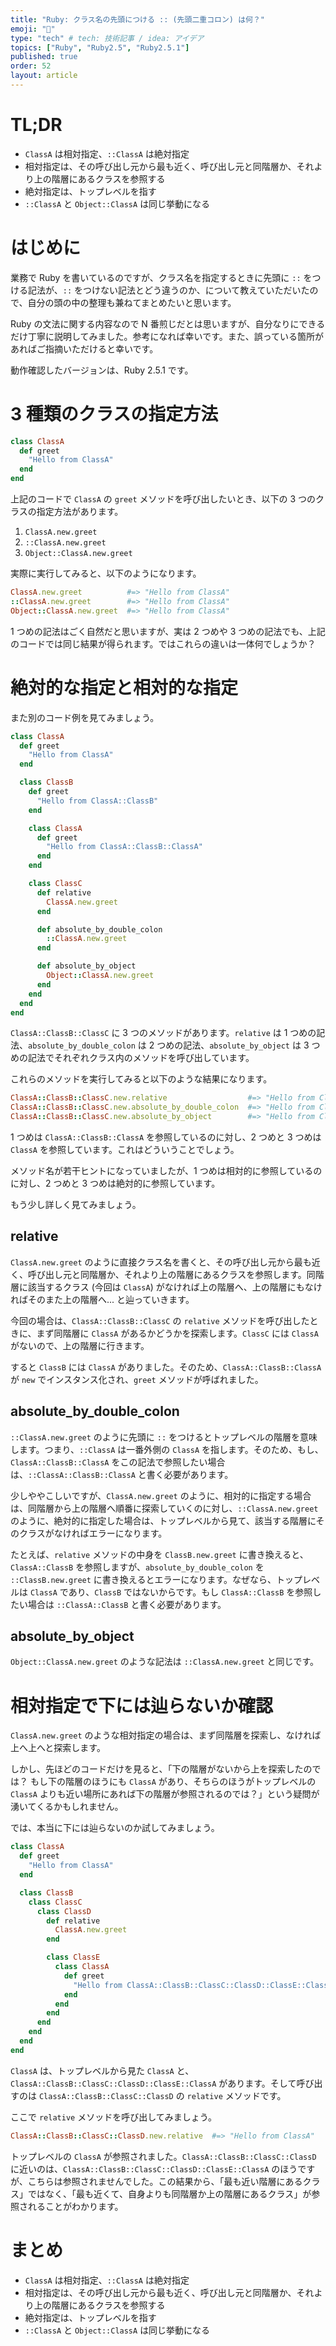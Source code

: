```yaml
---
title: "Ruby: クラス名の先頭につける :: (先頭二重コロン) は何？"
emoji: "💎"
type: "tech" # tech: 技術記事 / idea: アイデア
topics: ["Ruby", "Ruby2.5", "Ruby2.5.1"]
published: true
order: 52
layout: article
---
```


# TL;DR
- `ClassA` は相対指定、`::ClassA` は絶対指定
- 相対指定は、その呼び出し元から最も近く、呼び出し元と同階層か、それより上の階層にあるクラスを参照する
- 絶対指定は、トップレベルを指す
- `::ClassA` と `Object::ClassA` は同じ挙動になる

# はじめに
業務で Ruby を書いているのですが、クラス名を指定するときに先頭に `::` をつける記法が、`::` をつけない記法とどう違うのか、について教えていただいたので、自分の頭の中の整理も兼ねてまとめたいと思います。

Ruby の文法に関する内容なので N 番煎じだとは思いますが、自分なりにできるだけ丁寧に説明してみました。参考になれば幸いです。また、誤っている箇所があればご指摘いただけると幸いです。

動作確認したバージョンは、Ruby 2.5.1 です。

# 3 種類のクラスの指定方法
```ruby
class ClassA
  def greet
    "Hello from ClassA"
  end
end
```

上記のコードで `ClassA` の `greet` メソッドを呼び出したいとき、以下の 3 つのクラスの指定方法があります。

1. `ClassA.new.greet`
2. `::ClassA.new.greet`
3. `Object::ClassA.new.greet`

実際に実行してみると、以下のようになります。

```ruby
ClassA.new.greet          #=> "Hello from ClassA"
::ClassA.new.greet        #=> "Hello from ClassA"
Object::ClassA.new.greet  #=> "Hello from ClassA"
```

1 つめの記法はごく自然だと思いますが、実は 2 つめや 3 つめの記法でも、上記のコードでは同じ結果が得られます。ではこれらの違いは一体何でしょうか？

# 絶対的な指定と相対的な指定
また別のコード例を見てみましょう。

```ruby
class ClassA
  def greet
    "Hello from ClassA"
  end

  class ClassB
    def greet
      "Hello from ClassA::ClassB"
    end

    class ClassA
      def greet
        "Hello from ClassA::ClassB::ClassA"
      end
    end

    class ClassC
      def relative
        ClassA.new.greet
      end

      def absolute_by_double_colon
        ::ClassA.new.greet
      end

      def absolute_by_object
        Object::ClassA.new.greet
      end
    end
  end
end
```

`ClassA::ClassB::ClassC` に 3 つのメソッドがあります。`relative` は 1 つめの記法、`absolute_by_double_colon` は 2 つめの記法、`absolute_by_object` は 3 つめの記法でそれぞれクラス内のメソッドを呼び出しています。

これらのメソッドを実行してみると以下のような結果になります。

```ruby
ClassA::ClassB::ClassC.new.relative                  #=> "Hello from ClassA::ClassB::ClassA"
ClassA::ClassB::ClassC.new.absolute_by_double_colon  #=> "Hello from ClassA"
ClassA::ClassB::ClassC.new.absolute_by_object        #=> "Hello from ClassA"
```

1 つめは `ClassA::ClassB::ClassA` を参照しているのに対し、2 つめと 3 つめは `ClassA` を参照しています。これはどういうことでしょう。

メソッド名が若干ヒントになっていましたが、1 つめは相対的に参照しているのに対し、2 つめと 3 つめは絶対的に参照しています。

もう少し詳しく見てみましょう。

## relative
`ClassA.new.greet` のように直接クラス名を書くと、その呼び出し元から最も近く、呼び出し元と同階層か、それより上の階層にあるクラスを参照します。同階層に該当するクラス (今回は `ClassA`) がなければ上の階層へ、上の階層にもなければそのまた上の階層へ... と辿っていきます。

今回の場合は、`ClassA::ClassB::ClassC` の `relative` メソッドを呼び出したときに、まず同階層に `ClassA` があるかどうかを探索します。`ClassC` には `ClassA` がないので、上の階層に行きます。

すると `ClassB` には `ClassA` がありました。そのため、`ClassA::ClassB::ClassA` が `new` でインスタンス化され、`greet` メソッドが呼ばれました。

## absolute_by_double_colon
`::ClassA.new.greet` のように先頭に `::` をつけるとトップレベルの階層を意味します。つまり、`::ClassA` は一番外側の `ClassA` を指します。そのため、もし、`ClassA::ClassB::ClassA` をこの記法で参照したい場合は、`::ClassA::ClassB::ClassA` と書く必要があります。

少しややこしいですが、`ClassA.new.greet` のように、相対的に指定する場合は、同階層から上の階層へ順番に探索していくのに対し、`::ClassA.new.greet` のように、絶対的に指定した場合は、トップレベルから見て、該当する階層にそのクラスがなければエラーになります。

たとえば、`relative` メソッドの中身を `ClassB.new.greet` に書き換えると、`ClassA::ClassB` を参照しますが、`absolute_by_double_colon` を `::ClassB.new.greet` に書き換えるとエラーになります。なぜなら、トップレベルは `ClassA` であり、`ClassB` ではないからです。もし `ClassA::ClassB` を参照したい場合は `::ClassA::ClassB` と書く必要があります。

## absolute_by_object
`Object::ClassA.new.greet` のような記法は `::ClassA.new.greet` と同じです。

# 相対指定で下には辿らないか確認
`ClassA.new.greet` のような相対指定の場合は、まず同階層を探索し、なければ上へ上へと探索します。

しかし、先ほどのコードだけを見ると、「下の階層がないから上を探索したのでは？ もし下の階層のほうにも `ClassA` があり、そちらのほうがトップレベルの `ClassA` よりも近い場所にあれば下の階層が参照されるのでは？」という疑問が湧いてくるかもしれません。

では、本当に下には辿らないのか試してみましょう。

```ruby
class ClassA
  def greet
    "Hello from ClassA"
  end

  class ClassB
    class ClassC
      class ClassD
        def relative
          ClassA.new.greet
        end

        class ClassE
          class ClassA
            def greet
              "Hello from ClassA::ClassB::ClassC::ClassD::ClassE::ClassA"
            end
          end
        end
      end
    end
  end
end
```

`ClassA` は、トップレベルから見た `ClassA` と、`ClassA::ClassB::ClassC::ClassD::ClassE::ClassA` があります。そして呼び出すのは `ClassA::ClassB::ClassC::ClassD` の `relative` メソッドです。

ここで `relative` メソッドを呼び出してみましょう。

```ruby
ClassA::ClassB::ClassC::ClassD.new.relative  #=> "Hello from ClassA"
```

トップレベルの `ClassA` が参照されました。`ClassA::ClassB::ClassC::ClassD` に近いのは、`ClassA::ClassB::ClassC::ClassD::ClassE::ClassA` のほうですが、こちらは参照されませんでした。この結果から、「最も近い階層にあるクラス」ではなく、「最も近くて、自身よりも同階層か上の階層にあるクラス」が参照されることがわかります。

# まとめ
- `ClassA` は相対指定、`::ClassA` は絶対指定
- 相対指定は、その呼び出し元から最も近く、呼び出し元と同階層か、それより上の階層にあるクラスを参照する
- 絶対指定は、トップレベルを指す
- `::ClassA` と `Object::ClassA` は同じ挙動になる
